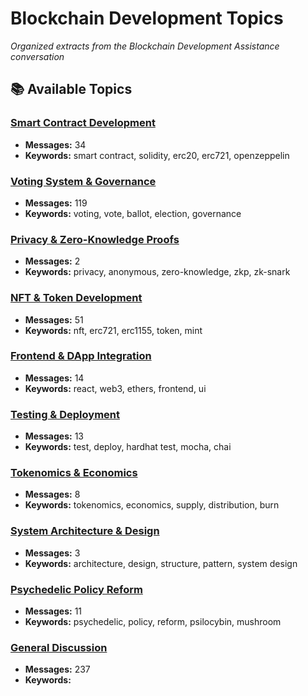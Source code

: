 # Blockchain Development Topics

*Organized extracts from the Blockchain Development Assistance conversation*

## 📚 Available Topics

### [Smart Contract Development](smart_contracts.md)
- **Messages:** 34
- **Keywords:** smart contract, solidity, erc20, erc721, openzeppelin

### [Voting System & Governance](voting_system.md)
- **Messages:** 119
- **Keywords:** voting, vote, ballot, election, governance

### [Privacy & Zero-Knowledge Proofs](privacy_zkp.md)
- **Messages:** 2
- **Keywords:** privacy, anonymous, zero-knowledge, zkp, zk-snark

### [NFT & Token Development](nft_tokens.md)
- **Messages:** 51
- **Keywords:** nft, erc721, erc1155, token, mint

### [Frontend & DApp Integration](frontend_dapp.md)
- **Messages:** 14
- **Keywords:** react, web3, ethers, frontend, ui

### [Testing & Deployment](testing_deployment.md)
- **Messages:** 13
- **Keywords:** test, deploy, hardhat test, mocha, chai

### [Tokenomics & Economics](tokenomics.md)
- **Messages:** 8
- **Keywords:** tokenomics, economics, supply, distribution, burn

### [System Architecture & Design](architecture.md)
- **Messages:** 3
- **Keywords:** architecture, design, structure, pattern, system design

### [Psychedelic Policy Reform](psychedelic_policy.md)
- **Messages:** 11
- **Keywords:** psychedelic, policy, reform, psilocybin, mushroom

### [General Discussion](general.md)
- **Messages:** 237
- **Keywords:** 

